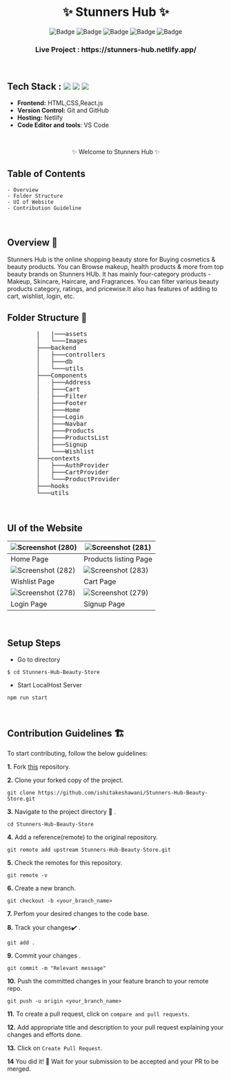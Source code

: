 <h1 align="center">
       ✨  Stunners Hub  ✨
</h1>

<div align="center">

![Badge](https://img.shields.io/badge/Tech_Stack-HTML-blue) ![Badge](https://img.shields.io/badge/CSS-orange) ![Badge](https://img.shields.io/badge/React.js-cyan)
 ![Badge](https://img.shields.io/badge/-JS%20-blue) ![Badge](https://img.shields.io/badge/Version-1.0-green) 

</div>

<h3 align="center">
          Live Project : https://stunners-hub.netlify.app/
</h3>
<br />

## Tech Stack :  <img src="https://img.shields.io/badge/html5%20-%23E34F26.svg?&style=for-the-badge&logo=html5&logoColor=white"/> <img src="https://img.shields.io/badge/css3%20-%231572B6.svg?&style=for-the-badge&logo=css3&logoColor=white"/> <img src="https://img.shields.io/badge/react%20-%2314354C.svg?&style=for-the-badge&logo=react&logoColor=white"/>

- **Frontend:** HTML,CSS,React.js
- **Version Control:** Git and GitHub
- **Hosting:** Netlify
- **Code Editor and tools**: VS Code

 <br />

   <p align="center">
    ✨ Welcome to Stunners Hub ✨ <br />
 
</p>

   
## Table of Contents

    - Overview
    - Folder Structure
    - UI of Website
    - Contribution Guideline

 <br />


## Overview 🔨

Stunners Hub is the online shopping beauty store for Buying cosmetics & beauty products. You can Browse makeup, health products & more from top beauty brands on Stunners HUb.
It has mainly four-category products - Makeup, Skincare, Haircare, and Fragrances. You can filter various beauty products category, ratings, and pricewise.It also has features of adding to cart, wishlist, login, etc.


## Folder Structure 📒
<pre>
        |   |───assets
        │   └───Images
        ├───backend
        │   ├───controllers
        │   ├───db
        │   └───utils
        ├───Components
        │   ├───Address
        │   ├───Cart
        │   ├───Filter
        │   ├───Footer
        │   ├───Home
        │   ├───Login
        │   ├───Navbar
        │   ├───Products
        │   ├───ProductsList
        │   ├───Signup
        │   └───Wishlist
        ├───contexts
        │   ├───AuthProvider
        │   ├───CartProvider
        │   └───ProductProvider
        ├───hooks
        └───utils
</pre>
  <br />

## UI of the Website

|![Screenshot (280)](https://user-images.githubusercontent.com/50510726/173534498-2bbb3e11-65f9-4a53-ac9f-40f89b80302c.png) |![Screenshot (281)](https://user-images.githubusercontent.com/50510726/173534743-ecebb7bd-6665-468e-aa20-877f7d276178.png) | 
|-|-|
| Home Page | Products listing Page |  
| ![Screenshot (282)](https://user-images.githubusercontent.com/50510726/173534964-7fa70b68-e64a-4178-88af-d8f78401acdb.png) | ![Screenshot (283)](https://user-images.githubusercontent.com/50510726/173535173-72704f6e-8aa4-43d7-8956-8831d127ffd1.png) |
| Wishlist Page | Cart Page|
| ![Screenshot (278)](https://user-images.githubusercontent.com/50510726/173535396-33876893-2d08-490b-bc6c-7af71e8efc21.png) | ![Screenshot (279)](https://user-images.githubusercontent.com/50510726/173535517-54f19df2-eda8-4e4b-b117-53626ce472ff.png) |
| Login Page | Signup Page |


<br/>

## Setup Steps
  
- Go to directory
```
$ cd Stunners-Hub-Beauty-Store
```
- Start LocalHost Server
```
npm run start
```
  <br />
  
## Contribution Guidelines 🏗

 To start contributing, follow the below guidelines:

**1.** Fork [this](https://github.com/ishitakeshawani/Stunners-Hub-Beauty-Store) repository.

**2.** Clone your forked copy of the project.

```
git clone https://github.com/ishitakeshawani/Stunners-Hub-Beauty-Store.git
```

**3.** Navigate to the project directory :file_folder: .

```
cd Stunners-Hub-Beauty-Store
```

**4.** Add a reference(remote) to the original repository.

```
git remote add upstream Stunners-Hub-Beauty-Store.git
```

**5.** Check the remotes for this repository.

```
git remote -v
```

**6.** Create a new branch.

```
git checkout -b <your_branch_name>
```

**7.** Perfom your desired changes to the code base.

**8.** Track your changes:heavy_check_mark: .

```
git add .
```

**9.** Commit your changes .

```
git commit -m "Relevant message"
```

**10.** Push the committed changes in your feature branch to your remote repo.

```
git push -u origin <your_branch_name>
```

**11.** To create a pull request, click on `compare and pull requests`.

**12.** Add appropriate title and description to your pull request explaining your changes and efforts done.

**13.** Click on `Create Pull Request`.

**14** You did it! 🥳 Wait for your submission to be accepted and your PR to be merged.

<br />


